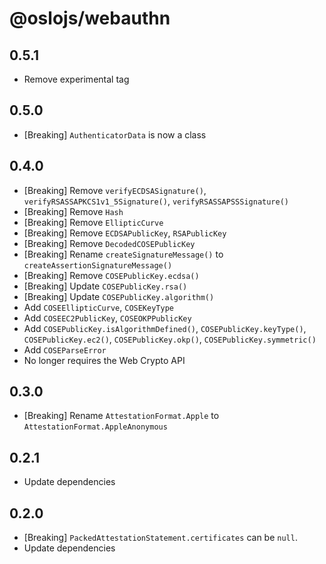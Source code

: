 # @oslojs/webauthn

## 0.5.1

- Remove experimental tag

## 0.5.0

- [Breaking] `AuthenticatorData` is now a class

## 0.4.0

- [Breaking] Remove `verifyECDSASignature()`, `verifyRSASSAPKCS1v1_5Signature()`, `verifyRSASSAPSSSignature()`
- [Breaking] Remove `Hash`
- [Breaking] Remove `EllipticCurve`
- [Breaking] Remove `ECDSAPublicKey`, `RSAPublicKey`
- [Breaking] Remove `DecodedCOSEPublicKey`
- [Breaking] Rename `createSignatureMessage()` to `createAssertionSignatureMessage()`
- [Breaking] Remove `COSEPublicKey.ecdsa()`
- [Breaking] Update `COSEPublicKey.rsa()`
- [Breaking] Update `COSEPublicKey.algorithm()`
- Add `COSEEllipticCurve`, `COSEKeyType`
- Add `COSEEC2PublicKey`, `COSEOKPPublicKey`
- Add `COSEPublicKey.isAlgorithmDefined()`, `COSEPublicKey.keyType()`, `COSEPublicKey.ec2()`, `COSEPublicKey.okp()`, `COSEPublicKey.symmetric()`
- Add `COSEParseError`
- No longer requires the Web Crypto API

## 0.3.0

- [Breaking] Rename `AttestationFormat.Apple` to `AttestationFormat.AppleAnonymous`

## 0.2.1

- Update dependencies

## 0.2.0

- [Breaking] `PackedAttestationStatement.certificates` can be `null`.
- Update dependencies
